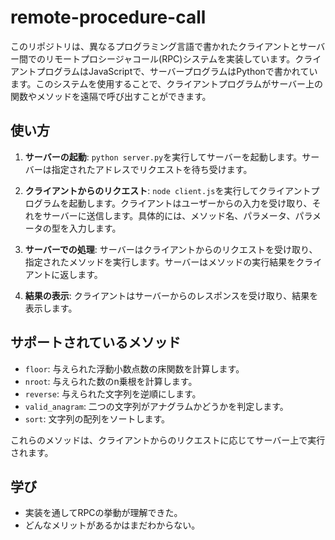 # remote-procedure-call

このリポジトリは、異なるプログラミング言語で書かれたクライアントとサーバー間でのリモートプロシージャコール(RPC)システムを実装しています。クライアントプログラムはJavaScriptで、サーバープログラムはPythonで書かれています。このシステムを使用することで、クライアントプログラムがサーバー上の関数やメソッドを遠隔で呼び出すことができます。

## 使い方

1. **サーバーの起動**: `python server.py`を実行してサーバーを起動します。サーバーは指定されたアドレスでリクエストを待ち受けます。

2. **クライアントからのリクエスト**: `node client.js`を実行してクライアントプログラムを起動します。クライアントはユーザーからの入力を受け取り、それをサーバーに送信します。具体的には、メソッド名、パラメータ、パラメータの型を入力します。

3. **サーバーでの処理**: サーバーはクライアントからのリクエストを受け取り、指定されたメソッドを実行します。サーバーはメソッドの実行結果をクライアントに返します。

4. **結果の表示**: クライアントはサーバーからのレスポンスを受け取り、結果を表示します。

## サポートされているメソッド

- `floor`: 与えられた浮動小数点数の床関数を計算します。
- `nroot`: 与えられた数のn乗根を計算します。
- `reverse`: 与えられた文字列を逆順にします。
- `valid_anagram`: 二つの文字列がアナグラムかどうかを判定します。
- `sort`: 文字列の配列をソートします。

これらのメソッドは、クライアントからのリクエストに応じてサーバー上で実行されます。

## 学び

- 実装を通してRPCの挙動が理解できた。
- どんなメリットがあるかはまだわからない。